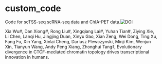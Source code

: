 # custom_code

Code for scTSS-seq scRNA-seq data and ChIA-PET data.[![DOI](https://zenodo.org/badge/947247514.svg)](https://doi.org/10.5281/zenodo.15017783)





Xia Wu#, Dan Xiong#, Rong Liu#, Xingqiang Lai#, Yuhan Tian#, Ziying Xie, Li Chen, Lanqi Hu, Jingjing Duan, Xinyu Gao, Xian Zeng, Wei Dong, Ting Xu, Fang Fu, Xin Yang, Xinlai Cheng, Dariusz Plewczynski, Minji Kim, Wenjun Xin, Tianyun Wang, Andy Peng Xiang, Zhonghui Tang‡, Evolutionary divergence in CTCF-mediated chromatin topology drives transcriptional innovation in humans.
